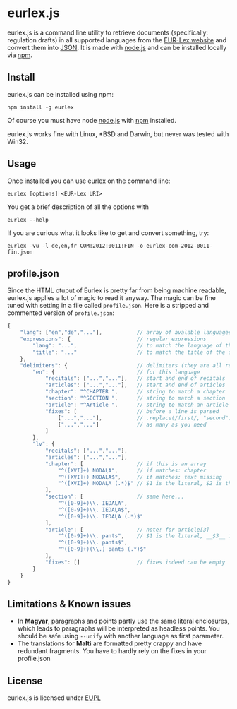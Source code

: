# eurlex.js

eurlex.js is a command line utility to retrieve documents (specifically: regulation drafts) in all supported languages from the [EUR-Lex website](http://eur-lex.europa.eu/) and convert them into [JSON](http://json.org/). It is made with [node.js](http://nodejs.org/) and can be installed locally via [npm](https://npmjs.org/).

## Install

eurlex.js can be installed using npm:

    npm install -g eurlex

Of course you must have node [node.js](http://nodejs.org/) with [npm](https://npmjs.org/) installed.

eurlex.js works fine with Linux, *BSD and Darwin, but never was tested with Win32.

## Usage

Once installed you can use eurlex on the command line:

    eurlex [options] <EUR-Lex URI>

You get a brief description of all the options with

    eurlex --help

If you are curious what it looks like to get and convert something, try:

    eurlex -vu -l de,en,fr COM:2012:0011:FIN -o eurlex-com-2012-0011-fin.json

## profile.json

Since the HTML otuput of Eurlex is pretty far from being machine readable, eurlex.js applies a lot of magic to read it anyway. The magic can be fine tuned with setting in a file called `profile.json`. Here is a stripped and commented version of `profile.json`:

````javascript
{
	"lang": ["en","de","..."],           // array of avalable languages
	"expressions": {                     // regular expressions
		"lang": "...",                   // to match the language of the document 
		"title": "..."                   // to match the title of the document
	},
	"delimiters": {                      // delimiters (they are all regex)
		"en": {                          // for this language 
			"recitals": ["...","..."],   // start and end of recitals
			"articles": ["...","..."],   // start and end of articles
			"chapter": "^CHAPTER ",      // string to match a chapter
			"section": "^SECTION ",      // string to match a section
			"article": "^Article ",      // string to match an article
			"fixes": [                   // before a line is parsed
				["...","..."],           // .replace(/first/, "second")
				["...","..."]            // as many as you need
			]
		},
		"lv": {
			"recitals": ["...","..."],
			"articles": ["...","..."],
			"chapter": [                 // if this is an array
				"^([XVI]+) NODAĻA",      // if matches: chapter
				"^([XVI]+) NODAĻA$",     // if matches: text missing
				"^([XVI]+) NODAĻA (.*)$" // $1 is the literal, $2 is the text
			],
			"section": [                 // same here...
				"^([0-9]+)\\. IEDAĻA", 
				"^([0-9]+)\\. IEDAĻA$", 
				"^([0-9]+)\\. IEDAĻA (.*)$"
			],
			"article": [                 // note! for article[3] 
				"^([0-9]+)\\. pants",    // $1 is the literal, __$3__ is the text
				"^([0-9]+)\\. pants$", 
				"^([0-9]+)(\\.) pants (.*)$"
			],
			"fixes": []                  // fixes indeed can be empty
		}
	}
}
````

## Limitations & Known issues

* In __Magyar__, paragraphs and points partly use the same literal enclosures, which leads to paragraphs will be interpreted as headless points. You should be safe using `--unify` with another language as first parameter.
* The translations for __Malti__ are formatted pretty crappy and have redundant fragments. You have to hardly rely on the fixes in your profile.json

## License

eurlex.js is licensed under [EUPL](http://joinup.ec.europa.eu/software/page/eupl/licence-eupl)
